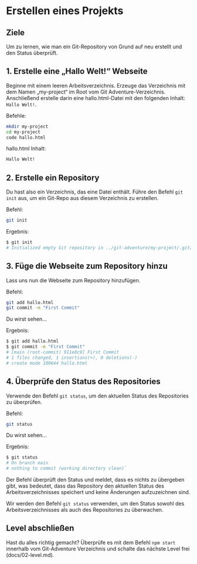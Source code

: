 # Erstellen eines Projekts

## Ziele
Um zu lernen, wie man ein Git-Repository von Grund auf neu erstellt und den Status überprüft.

## 1. Erstelle eine „Hallo Welt!“ Webseite
Beginne mit einem leeren Arbeitsverzeichnis. Erzeuge das Verzeichnis mit dem Namen „my-project“ im Root vom Git Adventure-Verzeichnis. Anschließend erstelle darin eine hallo.html-Datei mit den folgenden Inhalt: `Hallo Welt!`.

Befehle:  
```bash
mkdir my-project
cd my-project 
code hallo.html
```

hallo.html Inhalt:  
```html
Hallo Welt!
```

## 2. Erstelle ein Repository
Du hast also ein Verzeichnis, das eine Datei enthält. Führe den Befehl `git init` aus, um ein Git-Repo aus diesem Verzeichnis zu erstellen.

Befehl:  
```bash
git init
```

Ergebnis:  
```bash
$ git init
# Initialized empty Git repository in ../git-adventure/my-project/.git/
```

## 3. Füge die Webseite zum Repository hinzu
Lass uns nun die Webseite zum Repository hinzufügen.

Befehl:  
```bash
git add hallo.html
git commit -m "First Commit"
```

Du wirst sehen...

Ergebnis:  
```bash
$ git add hallo.html
$ git commit -m "First Commit"
# [main (root-commit) 911e8c9] First Commit
# 1 files changed, 1 insertions(+), 0 deletions(-)
# create mode 100644 hallo.html
```

## 4. Überprüfe den Status des Repositories
Verwende den Befehl `git status`, um den aktuellen Status des Repositories zu überprüfen.

Befehl:  
```bash
git status
```

Du wirst sehen...

Ergebnis:  
```bash
$ git status  
# On branch main  
# nothing to commit (working directory clean)`
```

Der Befehl überprüft den Status und meldet, dass es nichts zu übergeben gibt, was bedeutet, dass das Repository den aktuellen Status des Arbeitsverzeichnisses speichert und keine Änderungen aufzuzeichnen sind.

Wir werden den Befehl `git status` verwenden, um den Status sowohl des Arbeitsverzeichnisses als auch des Repositories zu überwachen.

## Level abschließen
Hast du alles richtig gemacht? Überprüfe es mit dem Befehl `npm start` innerhalb vom Git-Adventure Verzeichnis und schalte das nächste Level frei (docs/02-level.md).